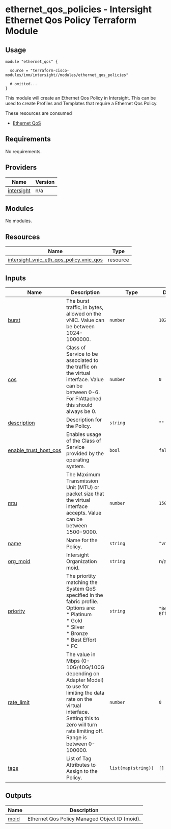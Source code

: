 # ethernet_qos_policies - Intersight Ethernet Qos Policy Terraform Module

## Usage

```hcl
module "ethernet_qos" {

  source = "terraform-cisco-modules/imm/intersight//modules/ethernet_qos_policies"

  # omitted...
}
```

This module will create an Ethernet Qos Policy in Intersight.  This can be used to create Profiles and Templates that require a Ethernet Qos Policy.  

These resources are consumed

* [Ethernet QoS](https://registry.terraform.io/providers/CiscoDevNet/intersight/latest/docs/resources/vnic_eth_qos_policy)

<!-- BEGINNING OF PRE-COMMIT-TERRAFORM DOCS HOOK -->
## Requirements

No requirements.

## Providers

| Name | Version |
|------|---------|
| <a name="provider_intersight"></a> [intersight](#provider\_intersight) | n/a |

## Modules

No modules.

## Resources

| Name | Type |
|------|------|
| [intersight_vnic_eth_qos_policy.vnic_qos](https://registry.terraform.io/providers/CiscoDevNet/intersight/latest/docs/resources/vnic_eth_qos_policy) | resource |

## Inputs

| Name | Description | Type | Default | Required |
|------|-------------|------|---------|:--------:|
| <a name="input_burst"></a> [burst](#input\_burst) | The burst traffic, in bytes, allowed on the vNIC.  Value can be between 1024-1000000. | `number` | `1024` | no |
| <a name="input_cos"></a> [cos](#input\_cos) | Class of Service to be associated to the traffic on the virtual interface.  Value can be between 0-6. For FIAttached this should always be 0. | `number` | `0` | no |
| <a name="input_description"></a> [description](#input\_description) | Description for the Policy. | `string` | `""` | no |
| <a name="input_enable_trust_host_cos"></a> [enable\_trust\_host\_cos](#input\_enable\_trust\_host\_cos) | Enables usage of the Class of Service provided by the operating system. | `bool` | `false` | no |
| <a name="input_mtu"></a> [mtu](#input\_mtu) | The Maximum Transmission Unit (MTU) or packet size that the virtual interface accepts.  Value can be between 1500-9000. | `number` | `1500` | no |
| <a name="input_name"></a> [name](#input\_name) | Name for the Policy. | `string` | `"vnic_qos"` | no |
| <a name="input_org_moid"></a> [org\_moid](#input\_org\_moid) | Intersight Organization moid. | `string` | n/a | yes |
| <a name="input_priority"></a> [priority](#input\_priority) | The priortity matching the System QoS specified in the fabric profile.  Options are:<br>* Platinum<br>* Gold<br>* Silver<br>* Bronze<br>* Best Effort<br>* FC | `string` | `"Best Effort"` | no |
| <a name="input_rate_limit"></a> [rate\_limit](#input\_rate\_limit) | The value in Mbps (0-10G/40G/100G depending on Adapter Model) to use for limiting the data rate on the virtual interface. Setting this to zero will turn rate limiting off.  Range is between 0-100000. | `number` | `0` | no |
| <a name="input_tags"></a> [tags](#input\_tags) | List of Tag Attributes to Assign to the Policy. | `list(map(string))` | `[]` | no |

## Outputs

| Name | Description |
|------|-------------|
| <a name="output_moid"></a> [moid](#output\_moid) | Ethernet Qos Policy Managed Object ID (moid). |
<!-- END OF PRE-COMMIT-TERRAFORM DOCS HOOK -->
